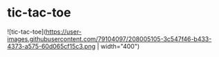# tic-tac-toe
![tic-tac-toe](https://user-images.githubusercontent.com/79104097/208005105-3c547f46-b433-4373-a575-60d065cf15c3.png | width="400")
